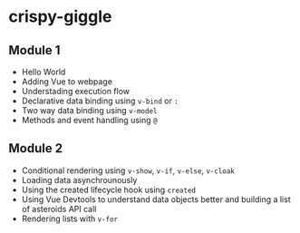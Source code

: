 # crispy-giggle

## Module 1
- Hello World
- Adding Vue to webpage
- Understading execution flow
- Declarative data binding using `v-bind` or `:`
- Two way data binding using `v-model`
- Methods and event handling using `@`


## Module 2
- Conditional rendering using `v-show`, `v-if`, `v-else`, `v-cloak`
- Loading data asynchrounously
- Using the created lifecycle hook using `created`
- Using Vue Devtools to understand data objects better and building a list of asteroids API call
- Rendering lists with `v-for`